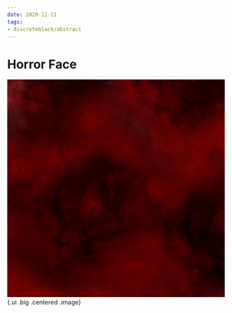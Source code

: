 ```yaml
---
date: 2020-12-11
tags:
- discreteblack/abstract
---
```

# Horror Face
![image](static/cVpo7k9R65Q.jpg){.ui .big .centered .image}